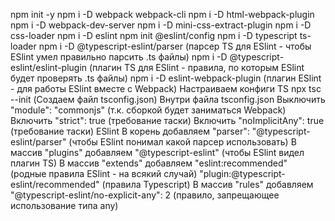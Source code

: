 npm init -y
npm i -D webpack webpack-cli
npm i -D html-webpack-plugin
npm i -D webpack-dev-server
npm i -D mini-css-extract-plugin
npm i -D css-loader
npm i -D eslint
npm init @eslint/config
npm i -D typescript ts-loader
npm i -D @typescript-eslint/parser (парсер TS для ESlint - чтобы ESlint умел правильно парсить .ts файлы)
npm i -D @typescript-eslint/eslint-plugin (плагин TS для ESlint - правила, по которым ESlint будет проверять .ts файлы)
npm i -D eslint-webpack-plugin (плагин ESlint - для работы ESlint вместе с Webpack)
Настраиваем конфиги
  TS
    npx tsc --init (Создаем файл tsconfig.json)
    Внутри файла tsconfig.json
      Выключить "module": "commonjs" (т.к. сборкой будет заниматься Webpack)
      Включить "strict": true (требование таски)
      Включить "noImplicitAny": true (требование таски)
  ESlint
    В корень добавляем
      "parser": "@typescript-eslint/parser" (чтобы ESlint понимал какой парсер использовать)
    В массив "plugins" добавляем
        "@typescript-eslint" (чтобы ESlint видел плагин TS)
    В массив "extends" добавляем
        "eslint:recommended" (родные правила ESlint - на всякий случай)
        "plugin:@typescript-eslint/recommended" (правила Typescript)
    В массив "rules" добавляем
        "@typescript-eslint/no-explicit-any": 2 (правило, запрещающее использование типа any)


